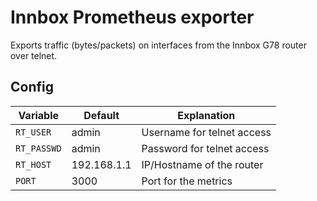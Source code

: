 # Innbox Prometheus exporter

Exports traffic (bytes/packets) on interfaces from the Innbox G78 router over telnet.

## Config

| Variable    | Default     | Explanation                |
| ----------- | ----------- | -------------------------- |
| `RT_USER`   | admin       | Username for telnet access |
| `RT_PASSWD` | admin       | Password for telnet access |
| `RT_HOST`   | 192.168.1.1 | IP/Hostname of the router  |
| `PORT`      | 3000        | Port for the metrics       |
